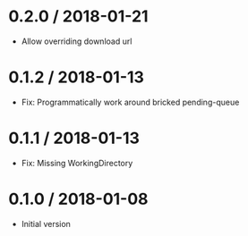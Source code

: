 # 0.2.0 / 2018-01-21

  * Allow overriding download url

# 0.1.2 / 2018-01-13

  * Fix: Programmatically work around bricked pending-queue

# 0.1.1 / 2018-01-13

  * Fix: Missing WorkingDirectory

# 0.1.0 / 2018-01-08

  * Initial version